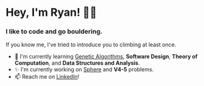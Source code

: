 # Hey, I'm Ryan! 👋🏻

### I like to code and go bouldering. 

If you know me, I've tried to introduce you to climbing at least once.

- 🌱 I'm currently learning [Genetic Algorithms](github.com/not-ryan-ning/Genetic-Algorithms), **Software Design**, **Theory of Computation**, and **Data Structures and Analysis**.
- ✨ I'm currently working on [Sphere](github.com/not-ryan-ning/Sphere) and **V4-5** problems. 
- 📫 Reach me on [LinkedIn](https://www.linkedin.com/in/ryan-ning/)!
